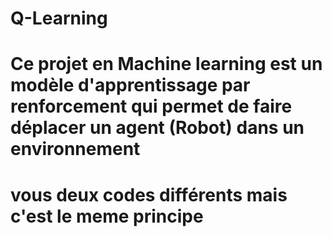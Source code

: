 # Q-Learning
# Ce projet en Machine learning est un modèle d'apprentissage par renforcement qui permet de faire déplacer un agent (Robot) dans un environnement
# vous deux codes différents mais c'est le meme principe
